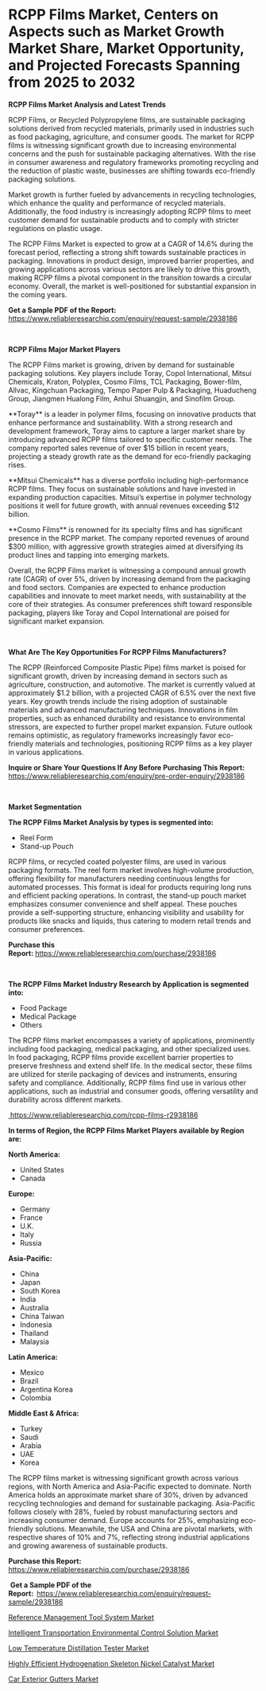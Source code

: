 <p><h1>RCPP Films Market, Centers on Aspects such as Market Growth Market Share, Market Opportunity, and Projected Forecasts Spanning from 2025 to 2032</h1></p><p><strong>RCPP Films Market Analysis and Latest Trends</strong></p>
<p><p>RCPP Films, or Recycled Polypropylene films, are sustainable packaging solutions derived from recycled materials, primarily used in industries such as food packaging, agriculture, and consumer goods. The market for RCPP films is witnessing significant growth due to increasing environmental concerns and the push for sustainable packaging alternatives. With the rise in consumer awareness and regulatory frameworks promoting recycling and the reduction of plastic waste, businesses are shifting towards eco-friendly packaging solutions.</p><p>Market growth is further fueled by advancements in recycling technologies, which enhance the quality and performance of recycled materials. Additionally, the food industry is increasingly adopting RCPP films to meet customer demand for sustainable products and to comply with stricter regulations on plastic usage. </p><p>The RCPP Films Market is expected to grow at a CAGR of 14.6% during the forecast period, reflecting a strong shift towards sustainable practices in packaging. Innovations in product design, improved barrier properties, and growing applications across various sectors are likely to drive this growth, making RCPP films a pivotal component in the transition towards a circular economy. Overall, the market is well-positioned for substantial expansion in the coming years.</p></p>
<p><strong>Get a Sample PDF of the Report:&nbsp;</strong> <a href="https://www.reliableresearchiq.com/enquiry/request-sample/2938186?utm_campaign=1102&utm_medium=2&utm_source=Github&utm_content=ia&utm_term=15032025&utm_id=rcpp-films">https://www.reliableresearchiq.com/enquiry/request-sample/2938186</a></p>
<p>&nbsp;</p>
<p><strong>RCPP Films Major Market Players</strong></p>
<p><p>The RCPP Films market is growing, driven by demand for sustainable packaging solutions. Key players include Toray, Copol International, Mitsui Chemicals, Kraton, Polyplex, Cosmo Films, TCL Packaging, Bower-film, Allvac, Kingchuan Packaging, Tempo Paper Pulp & Packaging, Huaducheng Group, Jiangmen Hualong Film, Anhui Shuangjin, and Sinofilm Group.</p><p>**Toray** is a leader in polymer films, focusing on innovative products that enhance performance and sustainability. With a strong research and development framework, Toray aims to capture a larger market share by introducing advanced RCPP films tailored to specific customer needs. The company reported sales revenue of over $15 billion in recent years, projecting a steady growth rate as the demand for eco-friendly packaging rises.</p><p>**Mitsui Chemicals** has a diverse portfolio including high-performance RCPP films. They focus on sustainable solutions and have invested in expanding production capacities. Mitsui’s expertise in polymer technology positions it well for future growth, with annual revenues exceeding $12 billion.</p><p>**Cosmo Films** is renowned for its specialty films and has significant presence in the RCPP market. The company reported revenues of around $300 million, with aggressive growth strategies aimed at diversifying its product lines and tapping into emerging markets. </p><p>Overall, the RCPP Films market is witnessing a compound annual growth rate (CAGR) of over 5%, driven by increasing demand from the packaging and food sectors. Companies are expected to enhance production capabilities and innovate to meet market needs, with sustainability at the core of their strategies. As consumer preferences shift toward responsible packaging, players like Toray and Copol International are poised for significant market expansion.</p></p>
<p>&nbsp;</p>
<p><strong>What Are The Key Opportunities For RCPP Films Manufacturers?</strong></p>
<p><p>The RCPP (Reinforced Composite Plastic Pipe) films market is poised for significant growth, driven by increasing demand in sectors such as agriculture, construction, and automotive. The market is currently valued at approximately $1.2 billion, with a projected CAGR of 6.5% over the next five years. Key growth trends include the rising adoption of sustainable materials and advanced manufacturing techniques. Innovations in film properties, such as enhanced durability and resistance to environmental stressors, are expected to further propel market expansion. Future outlook remains optimistic, as regulatory frameworks increasingly favor eco-friendly materials and technologies, positioning RCPP films as a key player in various applications.</p></p>
<p><strong>Inquire or Share Your Questions If Any Before Purchasing This Report:</strong> <a href="https://www.reliableresearchiq.com/enquiry/pre-order-enquiry/2938186?utm_campaign=1102&utm_medium=2&utm_source=Github&utm_content=ia&utm_term=15032025&utm_id=rcpp-films">https://www.reliableresearchiq.com/enquiry/pre-order-enquiry/2938186</a></p>
<p>&nbsp;</p>
<p><strong>Market Segmentation</strong></p>
<p><strong>The RCPP Films Market Analysis by types is segmented into:</strong></p>
<p><ul><li>Reel Form</li><li>Stand-up Pouch</li></ul></p>
<p><p>RCPP films, or recycled coated polyester films, are used in various packaging formats. The reel form market involves high-volume production, offering flexibility for manufacturers needing continuous lengths for automated processes. This format is ideal for products requiring long runs and efficient packing operations. In contrast, the stand-up pouch market emphasizes consumer convenience and shelf appeal. These pouches provide a self-supporting structure, enhancing visibility and usability for products like snacks and liquids, thus catering to modern retail trends and consumer preferences.</p></p>
<p><strong>Purchase this Report:&nbsp;</strong><a href="https://www.reliableresearchiq.com/purchase/2938186?utm_campaign=1102&utm_medium=2&utm_source=Github&utm_content=ia&utm_term=15032025&utm_id=rcpp-films">https://www.reliableresearchiq.com/purchase/2938186</a></p>
<p>&nbsp;</p>
<p><strong>The RCPP Films Market Industry Research by Application is segmented into:</strong></p>
<p><ul><li>Food Package</li><li>Medical Package</li><li>Others</li></ul></p>
<p><p>The RCPP films market encompasses a variety of applications, prominently including food packaging, medical packaging, and other specialized uses. In food packaging, RCPP films provide excellent barrier properties to preserve freshness and extend shelf life. In the medical sector, these films are utilized for sterile packaging of devices and instruments, ensuring safety and compliance. Additionally, RCPP films find use in various other applications, such as industrial and consumer goods, offering versatility and durability across different markets.</p></p>
<p><a href="https://www.reliableresearchiq.com/rcpp-films-r2938186?utm_campaign=1102&utm_medium=2&utm_source=Github&utm_content=ia&utm_term=15032025&utm_id=rcpp-films">&nbsp;https://www.reliableresearchiq.com/rcpp-films-r2938186</a></p>
<p><strong>In terms of Region, the RCPP Films Market Players available by Region are:</strong></p>
<p>
    <p> <strong> North America: </strong>
        <ul>
            <li>United States</li>
            <li>Canada</li>
        </ul>
        </p> 
    <p> <strong> Europe: </strong>
        <ul>
            <li>Germany</li>
            <li>France</li>
            <li>U.K.</li>
            <li>Italy</li>
            <li>Russia</li>
        </ul>
        </p> 
    <p> <strong> Asia-Pacific: </strong>
        <ul>
            <li>China</li>
            <li>Japan</li>
            <li>South Korea</li>
            <li>India</li>
            <li>Australia</li>
            <li>China Taiwan</li>
            <li>Indonesia</li>
            <li>Thailand</li>
            <li>Malaysia</li>
        </ul>
        </p> 
    <p> <strong> Latin America: </strong>
        <ul>
            <li>Mexico</li>
            <li>Brazil</li>
            <li>Argentina Korea</li>
            <li>Colombia</li>
        </ul>
        </p> 
    <p> <strong> Middle East & Africa: </strong>
        <ul>
            <li>Turkey</li>
            <li>Saudi</li>
            <li>Arabia</li>
            <li>UAE</li>
            <li>Korea</li>
        </ul>
    </p>
    </p>
<p><p>The RCPP films market is witnessing significant growth across various regions, with North America and Asia-Pacific expected to dominate. North America holds an approximate market share of 30%, driven by advanced recycling technologies and demand for sustainable packaging. Asia-Pacific follows closely with 28%, fueled by robust manufacturing sectors and increasing consumer demand. Europe accounts for 25%, emphasizing eco-friendly solutions. Meanwhile, the USA and China are pivotal markets, with respective shares of 10% and 7%, reflecting strong industrial applications and growing awareness of sustainable products.</p></p>
<p><strong>Purchase this Report: </strong><a href="https://www.reliableresearchiq.com/purchase/2938186?utm_campaign=1102&utm_medium=2&utm_source=Github&utm_content=ia&utm_term=15032025&utm_id=rcpp-films">https://www.reliableresearchiq.com/purchase/2938186</a></p>
<p>&nbsp;<strong>Get a Sample PDF of the Report:&nbsp;&nbsp;</strong><a href="https://www.reliableresearchiq.com/enquiry/request-sample/2938186?utm_campaign=1102&utm_medium=2&utm_source=Github&utm_content=ia&utm_term=15032025&utm_id=rcpp-films">https://www.reliableresearchiq.com/enquiry/request-sample/2938186</a></p>
<p><strong></strong></p>
<p><p><a href="https://github.com/ardgenoud/Market-Research-Report-List-1/blob/main/reference-management-tool-system-market.md?utm_campaign=1102&utm_medium=2&utm_source=Github&utm_content=ia&utm_term=15032025&utm_id=rcpp-films">Reference Management Tool System Market</a></p><p><a href="https://github.com/gummaarmel83/Market-Research-Report-List-1/blob/main/intelligent-transportation-environmental-control-solution-market.md?utm_campaign=1102&utm_medium=2&utm_source=Github&utm_content=ia&utm_term=15032025&utm_id=rcpp-films">Intelligent Transportation Environmental Control Solution Market</a></p><p><a href="https://github.com/benasjuettk3/Market-Research-Report-List-1/blob/main/low-temperature-distillation-tester-market.md?utm_campaign=1102&utm_medium=2&utm_source=Github&utm_content=ia&utm_term=15032025&utm_id=rcpp-films">Low Temperature Distillation Tester Market</a></p><p><a href="https://github.com/akitamegge65/Market-Research-Report-List-1/blob/main/highly-efficient-hydrogenation-skeleton-nickel-catalyst-market.md?utm_campaign=1102&utm_medium=2&utm_source=Github&utm_content=ia&utm_term=15032025&utm_id=rcpp-films">Highly Efficient Hydrogenation Skeleton Nickel Catalyst Market</a></p><p><a href="https://github.com/gauldvikerm6/Market-Research-Report-List-1/blob/main/car-exterior-gutters-market.md?utm_campaign=1102&utm_medium=2&utm_source=Github&utm_content=ia&utm_term=15032025&utm_id=rcpp-films">Car Exterior Gutters Market</a></p></p>